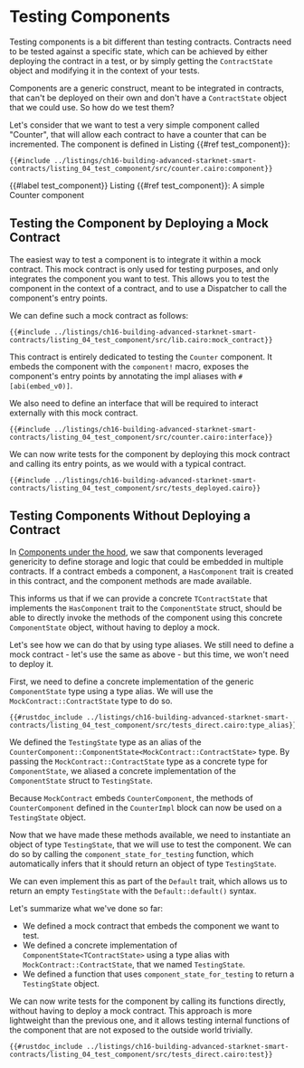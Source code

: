 # Testing Components

Testing components is a bit different than testing contracts.
Contracts need to be tested against a specific state, which can be achieved by either deploying the contract in a test, or by simply getting the `ContractState` object and modifying it in the context of your tests.

Components are a generic construct, meant to be integrated in contracts, that can't be deployed on their own and don't have a `ContractState` object that we could use. So how do we test them?

Let's consider that we want to test a very simple component called "Counter", that will allow each contract to have a counter that can be incremented. The component is defined in Listing {{#ref test_component}}:

```cairo, noplayground
{{#include ../listings/ch16-building-advanced-starknet-smart-contracts/listing_04_test_component/src/counter.cairo:component}}
```

{{#label test_component}}
<span class="caption">Listing {{#ref test_component}}: A simple Counter component</span>

## Testing the Component by Deploying a Mock Contract

The easiest way to test a component is to integrate it within a mock contract. This mock contract is only used for testing purposes, and only integrates the component you want to test. This allows you to test the component in the context of a contract, and to use a Dispatcher to call the component's entry points.

We can define such a mock contract as follows:

```cairo, noplayground
{{#include ../listings/ch16-building-advanced-starknet-smart-contracts/listing_04_test_component/src/lib.cairo:mock_contract}}
```

This contract is entirely dedicated to testing the `Counter` component. It embeds the component with the `component!` macro, exposes the component's entry points by annotating the impl aliases with `#[abi(embed_v0)]`.

We also need to define an interface that will be required to interact externally with this mock contract.

```cairo, noplayground
{{#include ../listings/ch16-building-advanced-starknet-smart-contracts/listing_04_test_component/src/counter.cairo:interface}}
```

We can now write tests for the component by deploying this mock contract and calling its entry points, as we would with a typical contract.

```cairo, noplayground
{{#include ../listings/ch16-building-advanced-starknet-smart-contracts/listing_04_test_component/src/tests_deployed.cairo}}
```

## Testing Components Without Deploying a Contract

In [Components under the hood][components inner working], we saw that components leveraged genericity to define storage and logic that could be embedded in multiple contracts. If a contract embeds a component, a `HasComponent` trait is created in this contract, and the component methods are made available.

This informs us that if we can provide a concrete `TContractState` that implements the `HasComponent` trait to the `ComponentState` struct, should be able to directly invoke the methods of the component using this concrete `ComponentState` object, without having to deploy a mock.

Let's see how we can do that by using type aliases. We still need to define a mock contract - let's use the same as above - but this time, we won't need to deploy it.

First, we need to define a concrete implementation of the generic `ComponentState` type using a type alias. We will use the `MockContract::ContractState` type to do so.

```cairo, noplayground
{{#rustdoc_include ../listings/ch16-building-advanced-starknet-smart-contracts/listing_04_test_component/src/tests_direct.cairo:type_alias}}
```

We defined the `TestingState` type as an alias of the `CounterComponent::ComponentState<MockContract::ContractState>` type. By passing the `MockContract::ContractState` type as a concrete type for `ComponentState`, we aliased a concrete implementation of the `ComponentState` struct to `TestingState`.

Because `MockContract` embeds `CounterComponent`, the methods of `CounterComponent` defined in the `CounterImpl` block can now be used on a `TestingState` object.

Now that we have made these methods available, we need to instantiate an object of type `TestingState`, that we will use to test the component. We can do so by calling the `component_state_for_testing` function, which automatically infers that it should return an object of type `TestingState`.

We can even implement this as part of the `Default` trait, which allows us to return an empty `TestingState` with the `Default::default()` syntax.

Let's summarize what we've done so far:

- We defined a mock contract that embeds the component we want to test.
- We defined a concrete implementation of `ComponentState<TContractState>` using a type alias with `MockContract::ContractState`, that we named `TestingState`.
- We defined a function that uses `component_state_for_testing` to return a `TestingState` object.

We can now write tests for the component by calling its functions directly, without having to deploy a mock contract. This approach is more lightweight than the previous one, and it allows testing internal functions of the component that are not exposed to the outside world trivially.

```cairo, noplayground
{{#rustdoc_include ../listings/ch16-building-advanced-starknet-smart-contracts/listing_04_test_component/src/tests_direct.cairo:test}}
```

[components inner working]: ./ch16-02-01-under-the-hood.md
